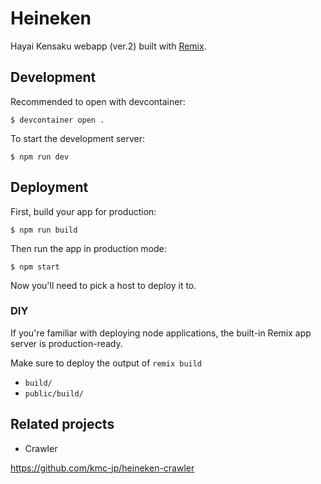 # Heineken

Hayai Kensaku webapp (ver.2) built with [Remix](https://remix.run/docs).

## Development

Recommended to open with devcontainer:

```
$ devcontainer open .
```

To start the development server:

```
$ npm run dev
```

## Deployment

First, build your app for production:

```
$ npm run build
```

Then run the app in production mode:

```
$ npm start
```

Now you'll need to pick a host to deploy it to.

### DIY

If you're familiar with deploying node applications, the built-in Remix app server is production-ready.

Make sure to deploy the output of `remix build`

- `build/`
- `public/build/`

## Related projects

- Crawler

https://github.com/kmc-jp/heineken-crawler
